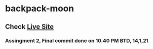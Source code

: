 # backpack-moon

## Check [Live Site](https://ishtiak-ahmed.github.io/backpack-moon/)

### Assingment 2, Final commit done on 10.40 PM BTD, 14,1,21
